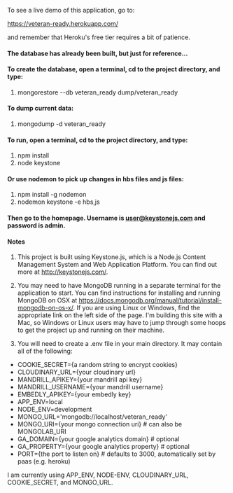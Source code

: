 To see a live demo of this application, go to:

https://veteran-ready.herokuapp.com/

and remember that Heroku's free tier requires a bit of patience.

#### The database has already been built, but just for reference...
#### To create the database, open a terminal, cd to the project directory, and type:

1. mongorestore --db veteran_ready dump/veteran_ready

#### To dump current data:

1. mongodump -d veteran_ready

#### To run, open a terminal, cd to the project directory, and type:

1. npm install
2. node keystone

#### Or use nodemon to pick up changes in hbs files and js files:

1. npm install -g nodemon
2. nodemon keystone -e hbs,js

#### Then go to the homepage.  Username is user@keystonejs.com and password is admin.

#### Notes

1. This project is built using Keystone.js, which is a Node.js Content Management System and Web Application Platform. You can find out more at http://keystonejs.com/.

2. You may need to have MongoDB running in a separate terminal for the application to start. You can find instructions for installing and running MongoDB on OSX at https://docs.mongodb.org/manual/tutorial/install-mongodb-on-os-x/. If you are using Linux or Windows, find the appropriate link on the left side of the page. I'm building this site with a Mac, so Windows or Linux users may have to jump through some hoops to get the project up and running on their machine.

3. You will need to create a .env file in your main directory. It may contain all of the following:

- COOKIE_SECRET={a random string to encrypt cookies}
- CLOUDINARY_URL={your cloudinary url}
- MANDRILL_APIKEY={your mandrill api key}
- MANDRILL_USERNAME={your mandrill username}
- EMBEDLY_APIKEY={your embedly key}
- APP_ENV=local
- NODE_ENV=development
- MONGO_URL='mongodb://localhost/veteran_ready'
- MONGO_URI={your mongo connection uri} # can also be MONGOLAB_URI
- GA_DOMAIN={your google analytics domain} # optional
- GA_PROPERTY={your google analytics property} # optional
- PORT={the port to listen on} # defaults to 3000, automatically set by paas (e.g. heroku)

I am currently using APP_ENV, NODE-ENV, CLOUDINARY_URL, COOKIE_SECRET, and MONGO_URL.

